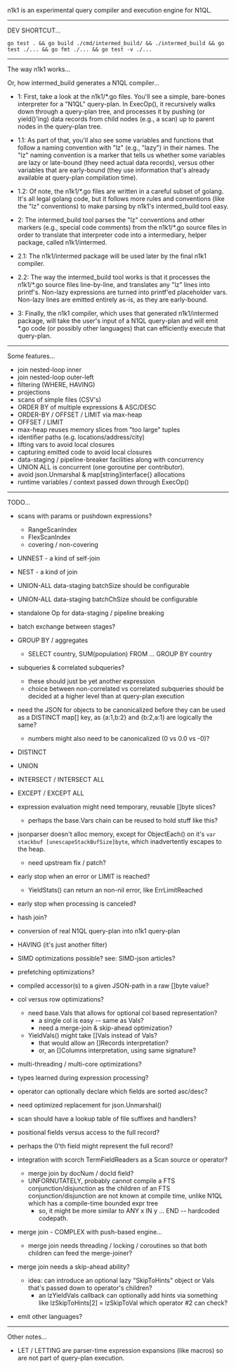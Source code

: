 n1k1 is an experimental query compiler and execution engine for N1QL.

-------------------------------------------------------
DEV SHORTCUT...

    go test . && go build ./cmd/intermed_build/ && ./intermed_build && go test ./... && go fmt ./... && go test -v ./...

-------------------------------------------------------
The way n1k1 works...

Or, how intermed_build generates a N1QL compiler...

- 1: First, take a look at the n1k1/*.go files.  You'll see a simple,
bare-bones interpreter for a "N1QL" query-plan.  In ExecOp(), it
recursively walks down through a query-plan tree, and processes it by
pushing (or yield()'ing) data records from child nodes (e.g., a scan)
up to parent nodes in the query-plan tree.

- 1.1: As part of that, you'll also see some variables and functions
that follow a naming convention with "lz" (e.g., "lazy") in their
names.  The "lz" naming convention is a marker that tells us whether
some variables are lazy or late-bound (they need actual data records),
versus other variables that are early-bound (they use information
that's already available at query-plan compilation time).

- 1.2: Of note, the n1k1/*.go files are written in a careful subset of
golang.  It's all legal golang code, but it follows more rules and
conventions (like the "lz" conventions) to make parsing by n1k1's
intermed_build tool easy.

- 2: The intermed_build tool parses the "lz" conventions and other
markers (e.g., special code comments) from the n1k1/*.go source files
in order to translate that interpreter code into a intermediary,
helper package, called n1k1/intermed.

- 2.1: The n1k1/intermed package will be used later by the final n1k1
compiler.

- 2.2: The way the intermed_build tool works is that it processes the
n1k1/*.go source files line-by-line, and translates any "lz" lines
into printf's.  Non-lazy expressions are turned into printf'ed
placeholder vars.  Non-lazy lines are emitted entirely as-is, as they
are early-bound.

- 3: Finally, the n1k1 compiler, which uses that generated
n1k1/intermed package, will take the user's input of a N1QL query-plan
and will emit *.go code (or possibly other languages) that can
efficiently execute that query-plan.

------------------------------------------
Some features...

- join nested-loop inner
- join nested-loop outer-left
- filtering (WHERE, HAVING)
- projections
- scans of simple files (CSV's)
- ORDER BY of multiple expressions & ASC/DESC
- ORDER-BY / OFFSET / LIMIT via max-heap
- OFFSET / LIMIT
- max-heap reuses memory slices from "too large" tuples
- identifier paths (e.g. locations/address/city)
- lifting vars to avoid local closures
- capturing emitted code to avoid local closures
- data-staging / pipeline-breaker facilities along with concurrency
- UNION ALL is concurrent (one goroutine per contributor).
- avoid json.Unmarshal & map[string]interface{} allocations
- runtime variables / context passed down through ExecOp()

------------------------------------------
TODO...

- scans with params or pushdown expressions?
  - RangeScanIndex
  - FlexScanIndex
  - covering / non-covering

- UNNEST - a kind of self-join

- NEST - a kind of join

- UNION-ALL data-staging batchSize should be configurable
- UNION-ALL data-staging batchChSize should be configurable

- standalone Op for data-staging / pipeline breaking

- batch exchange between stages?

- GROUP BY / aggregates
  - SELECT country, SUM(population) FROM ... GROUP BY country

- subqueries & correlated subqueries?
  - these should just be yet another expression
  - choice between non-correlated vs correlated subqueries should be
    decided at a higher level than at query-plan execution

- need the JSON for objects to be canonicalized before they can be
  used as a DISTINCT map[] key, as {a:1,b:2} and {b:2,a:1} are
  logically the same?
  - numbers might also need to be canonicalized (0 vs 0.0 vs -0)?

- DISTINCT

- UNION
- INTERSECT / INTERSECT ALL
- EXCEPT / EXCEPT ALL

- expression evaluation might need temporary, reusable []byte slices?
  - perhaps the base.Vars chain can be reused to hold
    stuff like this?

- jsonparser doesn't alloc memory, except for ObjectEach() on it's
  `var stackbuf [unescapeStackBufSize]byte`, which inadvertently
  escapes to the heap.
  - need upstream fix / patch?

- early stop when an error or LIMIT is reached?
  - YieldStats() can return an non-nil error, like ErrLimitReached

- early stop when processing is canceled?

- hash join?

- conversion of real N1QL query-plan into n1k1 query-plan

- HAVING (it's just another filter)

- SIMD optimizations possible?  see: SIMD-json articles?

- prefetching optimizations?

- compiled accessor(s) to a given JSON-path in a raw []byte value?

- col versus row optimizations?
  - need base.Vals that allows for optional col based representation?
    - a single col is easy -- same as Vals?
    - need a merge-join & skip-ahead optimization?
  - YieldVals() might take []Vals instead of Vals?
    - that would allow an []Records interpretation?
    - or, an []Columns interpretation, using same signature?

- multi-threading / multi-core optimizations?

- types learned during expression processing?

- operator can optionally declare which fields are sorted asc/desc?

- need optimized replacement for json.Unmarshal()

- scan should have a lookup table of file suffixes and handlers?

- positional fields versus access to the full record?
- perhaps the 0'th field might represent the full record?

- integration with scorch TermFieldReaders as a Scan source or operator?
  - merge join by docNum / docId field?
  - UNFORNUTATELY, probably cannot compile a FTS conjunction/disjunction
    as the children of an FTS conjunction/disjunction
    are not known at compile time, unlike N1QL which has a compile-time
    bounded expr tree
    - so, it might be more similar to ANY x IN y ... END -- hardcoded codepath.

- merge join - COMPLEX with push-based engine...
  - merge join needs threading / locking / coroutines
    so that both children can feed the merge-joiner?

- merge join needs a skip-ahead ability?
  - idea: can introduce an optional lazy "SkipToHints" object or Vals
    that's passed down to operator's children?
    - an lzYieldVals callback can optionally add hints via
      something like lzSkipToHints[2] = lzSkipToVal which operator #2 can check?

- emit other languages?

------------------------------------------
Other notes...

- LET / LETTING are parser-time expression expansions (like macros) so
  are not part of query-plan execution.

